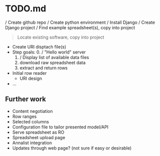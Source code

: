 # TODO.md

/ Create github repo
/ Create python environment
/ Install Django
/ Create Django project
/ Find example spreadsheet(s), copy into project
> Locate existing software, copy into project
* Create URI disptach file(s)
* Step goals:
  0. / "Hello world" server
  1. / Display list of available data files
  2. download raw spreadsheet data
  3. extract and return rows
* Initial row reader
  - URI design
* ...



## Further work

* Content negotiation
* Row ranges
* Selected columns
* Configuration file to tailor presented model/API
* Serve spreadsheet as RO
* Spreadsheet upload page
* Annalist integration
* Updates through web page? (not sure if easy or desirable)

